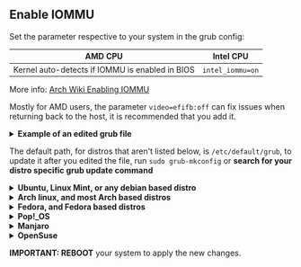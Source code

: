 ## Enable IOMMU

Set the parameter respective to your system in the grub config:

| AMD CPU                                        | Intel CPU        |
|:----------------------------------------------:|:----------------:|
| Kernel auto-detects if IOMMU is enabled in BIOS | `intel_iommu=on` |

More info: [Arch Wiki Enabling IOMMU](https://wiki.archlinux.org/title/PCI_passthrough_via_OVMF#Enabling_IOMMU)

Mostly for AMD users, the parameter `video=efifb:off` can fix issues when returning back to the host, it is recommended that you add it.

<details> 
  <summary><strong>Example of an edited grub file</strong></summary>
  <img src="uploads/a827fb07cae2163c98f8fb132b262d78/image.png">
</details>

The default path, for distros that aren't listed below, is `/etc/default/grub`, to update it after you edited the file, run `sudo grub-mkconfig` or **search for your distro specific grub update command**

<details> 
  <summary><strong>Ubuntu, Linux Mint, or any debian based distro</strong></summary>

  Run <code>sudo nano /etc/default/grub</code>

  Edit the line that starts with <code>GRUB_CMDLINE_LINUX</code> so it ressembles something like this, keeping the previous parameters:

  <code>GRUB_CMDLINE_LINUX_DEFAULT="<strong>amd_iommu=on</strong> quiet splash"</code>

  Update grub with the command <code>sudo update-grub</code>
</details>

<details> 
  <summary><strong>Arch linux, and most Arch based distros</strong></summary>

  Run <code>sudo nano /etc/default/grub</code>

  Edit the line that starts with <code>GRUB_CMDLINE_LINUX_DEFAULT</code> so it ressembles something like this, keeping any previous parameters if there is any:

  <code>GRUB_CMDLINE_LINUX_DEFAULT="<strong>amd_iommu=on</strong>"</code>

  Update grub with the command <code>sudo grub-mkconfig -o /boot/grub2/grub.cfg</code>
</details>

<details> 
  <summary><strong>Fedora, and Fedora based distros</strong></summary>

  Run <code>sudo nano /etc/default/grub</code>

  Edit the line that starts with <code>GRUB_CMDLINE_LINUX</code> so it ressembles something like this, keeping the previous parameters:

  <code>GRUB_CMDLINE_LINUX="resume=/dev/mapper/fedora_localhost--live-swap rd.lvm.lv=fedora_localhost-live/root rd.lvm.lv=fedora_localhost-live/swap <strong>amd_iommu=on</strong> quiet"</code>

  <a href="https://fedoraproject.org/wiki/GRUB_2#Updating_the_GRUB_configuration_file">Update grub</a> with the command <code>sudo grub2-mkconfig -o /boot/grub2/grub.cfg</code> for Fedora 34 and up, <code>sudo grub2-mkconfig -o /boot/efi/EFI/fedora/grub.cfg</code> for Fedora 33 and lower
</details>

<details> 
  <summary><strong>Pop!_OS</strong></summary>

  Run <code>sudo nano /boot/efi/loader/entries/Pop_OS-current.conf</code>

  Edit the line that starts with <code>options</code> so it ressembles something like this, keeping the previous parameters: 
  
  <code>options root=UUID=211de945-3abe-4b4e-87f1-4ec1a062d9b6 ro quiet loglevel=0 systemd.show_status=false <strong>amd_iommu=on</strong> splash</code>
  
  Update grub with the command <code>sudo bootctl update</code>
</details>

<details> 
  <summary><strong>Manjaro</strong></summary>

  Run <code>sudo nano /etc/default/grub</code>

  Edit the line that starts with <code>GRUB_CMDLINE_LINUX_DEFAULT</code> so it ressembles something like this, keeping the previous parameters:

  <code>GRUB_CMDLINE_LINUX_DEFAULT="<strong>amd_iommu=on</strong> quiet apparmor=1 security=apparmor udev.log_priority=3"</code>

  Update grub with the command <code>sudo update-grub</code>
</details>

<details> 
  <summary><strong>OpenSuse</strong></summary>

  Run <code>sudo nano /etc/default/grub</code>

  Edit the line that starts with <code>GRUB_CMDLINE_LINUX_DEFAULT</code> so it ressembles something like this, keeping the previous parameters:

  <code>GRUB_CMDLINE_LINUX_DEFAULT="<strong>amd_iommu=on</strong> splash=silent resume=/dev/disk/by-uuid/1652c07d-e2ba-4161-af2f-3e874eedfe1a mitigations=auto quiet"</code>

  Update grub with the command <code>sudo grub2-mkconfig -o /boot/grub2/grub.cfg</code>
</details>

**IMPORTANT: REBOOT** your system to apply the new changes.
